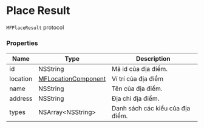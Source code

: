 # Place Result

`MFPlaceResult` protocol

### Properties

| Name              | Type                                                    | Description                                                                                 |
|-------------------|---------------------------------------------------------|---------------------------------------------------------------------------------------------|
| id                | NSString                                                | Mã id của địa điểm.                                                                         |
| location          | [MFLocationComponent](reference/location-component.md)  | Ví trí của địa điểm                                                                         |
| name              | NSString                                                | Tên của địa điểm.                                                                           |
| address           | NSString                                                | Địa chỉ địa điểm.                                                                           |
| types             | NSArray\<NSString\>                                     | Danh sách các kiểu của địa điểm.                                                            |


